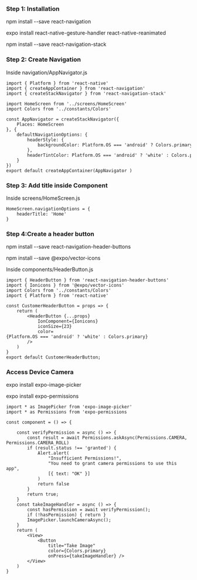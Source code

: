 ### Step 1: Installation

npm install --save react-navigation

expo install react-native-gesture-handler react-native-reanimated

npm install --save react-navigation-stack


### Step 2: Create Navigation

Inside navigation/AppNavigator.js

```
import { Platform } from 'react-native'
import { createAppContainer } from 'react-navigation'
import { createStackNavigator } from 'react-navigation-stack'

import HomeScreen from '../screens/HomeScreen'
import Colors from '../constants/Colors'

const AppNavigator = createStackNavigator({
    Places: HomeScreen
}, {
    defaultNavigationOptions: {
        headerStyle: {
            backgroundColor: Platform.OS === 'android' ? Colors.primaryColor : ''
        },
        headerTintColor: Platform.OS === 'android' ? 'white' : Colors.primaryColor
    }
})
export default createAppContainer(AppNavigator )
```


### Step 3: Add title inside Component

Inside screens/HomeScreen.js

```
HomeScreen.navigationOptions = {
    headerTitle: 'Home'
}
```


### Step 4:Create a header button

npm install --save react-navigation-header-buttons

npm install --save @expo/vector-icons


Inside components/HeaderButton.js

```
import { HeaderButton } from 'react-navigation-header-buttons'
import { Ionicons } from '@expo/vector-icons'
import Colors from '../constants/Colors'
import { Platform } from 'react-native'

const CustomerHeaderButton = props => {
    return (
        <HeaderButton {...props}
            IonComponent={Ionicons}
            iconSize={23}
            color={Platform.OS === 'android' ? 'white' : Colors.primary}
        />
    )
}
export default CustomerHeaderButton;
```


### Access Device Camera

expo install expo-image-picker

expo install expo-permissions


```
import * as ImagePicker from 'expo-image-picker'
import * as Permissions from 'expo-permissions

const component = () => {

    const verifyPermission = async () => {
        const result = await Permissions.askAsync(Permissions.CAMERA, Permissions.CAMERA_ROLL)
        if (result.status !== 'granted') {
            Alert.alert(
                "Insufficient Permissions!",
                "You need to grant camera permissions to use this app",
                [{ text: "OK" }]
            )
            return false
        }
        return true;
    }
    const takeImageHandler = async () => {
        const hasPermission = await verifyPermission();
        if (!hasPermission) { return }
        ImagePicker.launchCameraAsync();
    }
    return (
        <View>
            <Button
                title="Take Image"
                color={Colors.primary}
                onPress={takeImageHandler} />
        </View>
    )
}

```